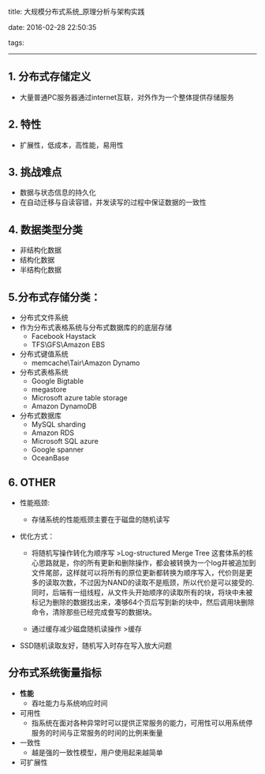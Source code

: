 title: 大规模分布式系统_原理分析与架构实践

date: 2016-02-28 22:50:35

tags: 

---
## 1. 分布式存储定义
* 大量普通PC服务器通过internet互联，对外作为一个整体提供存储服务

## 2. 特性
* 扩展性，低成本，高性能，易用性

## 3. 挑战难点
+ 数据与状态信息的持久化
+ 在自动迁移与自读容错，并发读写的过程中保证数据的一致性

## 4. 数据类型分类
+ 非结构化数据
+ 结构化数据
+ 半结构化数据

## 5.分布式存储分类：

+ 分布式文件系统
+ 作为分布式表格系统与分布式数据库的的底层存储 
  - Facebook Haystack
  - TFS\GFS\Amazon EBS
+ 分布式键值系统
  - memcache\Tair\Amazon Dynamo
+ 分布式表格系统 
  - Google Bigtable
  - megastore
  - Microsoft azure table storage
  - Amazon DynamoDB
+ 分布式数据库
  - MySQL sharding
  - Amazon RDS
  - Microsoft SQL azure
  - Google spanner
  - OceanBase

## 6. OTHER

+ 性能瓶颈:  
  - 存储系统的性能瓶颈主要在于磁盘的随机读写
+ 优化方式：
  - 将随机写操作转化为顺序写
		>Log-structured Merge Tree 这套体系的核心思路就是，你的所有更新和删除操作，都会被转换为一个log并被追加到文件尾部，这样就可以将所有的原位更新都转换为顺序写入，代价则是更多的读取次数，不过因为NAND的读取不是瓶颈，所以代价是可以接受的.同时，后端有一组线程，从文件头开始顺序的读取所有的块，将块中未被标记为删除的数据找出来，凑够64个页后写到新的块中，然后调用块删除命令，清除那些已经完成誊写的数据块。

  - 通过缓存减少磁盘随机读操作
		>缓存


+ SSD随机读取友好，随机写入时存在写入放大问题


## 分布式系统衡量指标

+ **性能**
  - 吞吐能力与系统响应时间
+ 可用性
  - 指系统在面对各种异常时可以提供正常服务的能力，可用性可以用系统停服务的时间与正常服务的时间的比例来衡量
+ 一致性 
  - 越是强的一致性模型，用户使用起来越简单
+ 可扩展性


